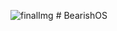 ![finalImg](https://user-images.githubusercontent.com/74762032/212483809-151fb95c-1199-47f7-96ad-4df6a7347ffe.jpg)
#   B e a r i s h O S  
 